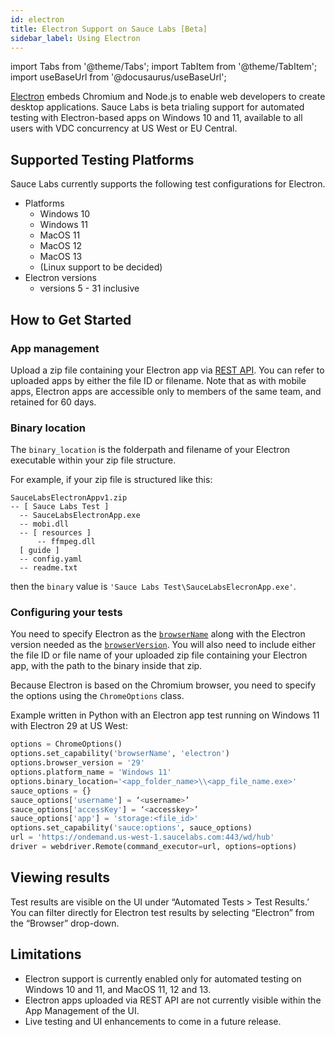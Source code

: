 ```yaml
---
id: electron
title: Electron Support on Sauce Labs [Beta]
sidebar_label: Using Electron
---
```


import Tabs from '@theme/Tabs';
import TabItem from '@theme/TabItem';
import useBaseUrl from '@docusaurus/useBaseUrl';

[Electron](https://electronjs.org/) embeds Chromium and Node.js to enable web developers to create desktop applications. Sauce Labs is beta trialing support for automated testing with Electron-based apps on Windows 10 and 11, available to all users with VDC concurrency at US West or EU Central.

## Supported Testing Platforms

Sauce Labs currently supports the following test configurations for Electron.
- Platforms
  - Windows 10 
  - Windows 11
  - MacOS 11
  - MacOS 12
  - MacOS 13
  - (Linux support to be decided)
- Electron versions
  - versions 5 - 31 inclusive

## How to Get Started

### App management

Upload a zip file containing your Electron app via [REST API](/mobile-apps/app-storage/#upload-apps-via-rest-api). You can refer to uploaded apps by either the file ID or filename. Note that as with mobile apps, Electron apps are accessible only to members of the same team, and retained for 60 days.

### Binary location

The `binary_location` is the folderpath and filename of your Electron executable within your zip file structure.

For example, if your zip file is structured like this:
```
SauceLabsElectronAppv1.zip
-- [ Sauce Labs Test ]
  -- SauceLabsElectronApp.exe
  -- mobi.dll
  -- [ resources ]
      -- ffmpeg.dll  
  [ guide ]
  -- config.yaml
  -- readme.txt
```

then the `binary` value is `'Sauce Labs Test\SauceLabsElecronApp.exe'`.

### Configuring your tests

You need to specify Electron as the [`browserName`](https://docs.saucelabs.com/dev/test-configuration-options/#browsername) along with the Electron version needed as the [`browserVersion`](https://docs.saucelabs.com/dev/test-configuration-options/#browserversion). You will also need to include either the file ID or file name of your uploaded zip file containing your Electron app, with the path to the binary inside that zip.

Because Electron is based on the Chromium browser, you need to specify the options using the `ChromeOptions` class.

Example written in Python with an Electron app test running on Windows 11 with Electron 29 at US West:

```python
options = ChromeOptions()
options.set_capability('browserName', 'electron')
options.browser_version = '29'
options.platform_name = 'Windows 11'
options.binary_location='<app_folder_name>\\<app_file_name.exe>'
sauce_options = {}
sauce_options['username'] = ‘<username>’
sauce_options['accessKey'] = ‘<accesskey>’
sauce_options['app'] = 'storage:<file_id>'
options.set_capability('sauce:options', sauce_options)
url = 'https://ondemand.us-west-1.saucelabs.com:443/wd/hub'
driver = webdriver.Remote(command_executor=url, options=options)
```

## Viewing results

Test results are visible on the UI under “Automated Tests > Test Results.’ You can filter directly for Electron test results by selecting “Electron” from the “Browser” drop-down.

## Limitations

- Electron support is currently enabled only for automated testing on Windows 10 and 11, and MacOS 11, 12 and 13. 
- Electron apps uploaded via REST API are not currently visible within the App Management of the UI. 
- Live testing and UI enhancements to come in a future release.
